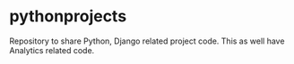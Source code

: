 # pythonprojects
Repository to share Python, Django related project code.
This as well have Analytics related code.